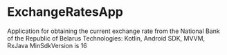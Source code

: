 # ExchangeRatesApp

Application for obtaining the current exchange rate from the National Bank of the Republic of Belarus
Technologies: Kotlin, Android SDK, MVVM, RxJava
MinSdkVersion is 16
